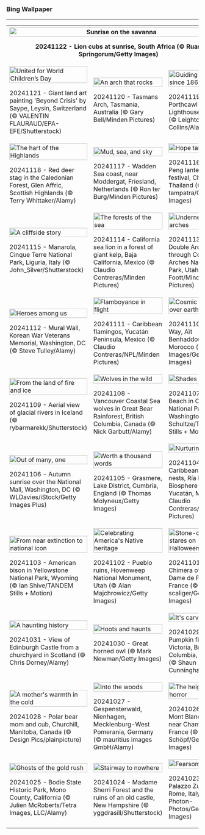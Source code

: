 <h3>
 Bing Wallpaper
</h3>
<hr/>
<table>
<tr>
<th colspan="3">
<img alt="Sunrise on the savanna" src="https://www.bing.com/th?id=OHR.LionCubs_EN-US4742616367_UHD.jpg&amp;rf=LaDigue_UHD.jpg&amp;pid=hp&amp;w=3840&amp;h=2160&amp;rs=1&amp;c=4" width="100%"/><p>20241122 - Lion cubs at sunrise, South Africa (© Ruan Springorum/Getty Images)</p></th>
</tr>
<tr>
<td><img alt="United for World Children’s Day" src="https://www.bing.com/th?id=OHR.BeyondSaype_EN-US4398054405_UHD.jpg&amp;rf=LaDigue_UHD.jpg&amp;pid=hp&amp;w=3840&amp;h=2160&amp;rs=1&amp;c=4" width="100%"/><p>20241121 - Giant land art painting 'Beyond Crisis' by Saype, Leysin, Switzerland (© VALENTIN FLAURAUD/EPA-EFE/Shutterstock)</p></td>
<td><img alt="An arch that rocks" src="https://www.bing.com/th?id=OHR.TasmansArch_EN-US4274981499_UHD.jpg&amp;rf=LaDigue_UHD.jpg&amp;pid=hp&amp;w=3840&amp;h=2160&amp;rs=1&amp;c=4" width="100%"/><p>20241120 - Tasmans Arch, Tasmania, Australia (© Gary Bell/Minden Pictures)</p></td>
<td><img alt="Guiding the way since 1860" src="https://www.bing.com/th?id=OHR.PorthcawlLighthouse_EN-US4147042402_UHD.jpg&amp;rf=LaDigue_UHD.jpg&amp;pid=hp&amp;w=3840&amp;h=2160&amp;rs=1&amp;c=4" width="100%"/><p>20241119 - Porthcawl Lighthouse, Wales (© Leighton Collins/Alamy)</p></td>
</tr>
<tr>
<td><img alt="The hart of the Highlands" src="https://www.bing.com/th?id=OHR.RedStag_EN-US3910525623_UHD.jpg&amp;rf=LaDigue_UHD.jpg&amp;pid=hp&amp;w=3840&amp;h=2160&amp;rs=1&amp;c=4" width="100%"/><p>20241118 - Red deer stag in the Caledonian Forest, Glen Affric, Scottish Highlands (© Terry Whittaker/Alamy)</p></td>
<td><img alt="Mud, sea, and sky" src="https://www.bing.com/th?id=OHR.FrieslandNetherlands_EN-US3770890281_UHD.jpg&amp;rf=LaDigue_UHD.jpg&amp;pid=hp&amp;w=3840&amp;h=2160&amp;rs=1&amp;c=4" width="100%"/><p>20241117 - Wadden Sea coast, near Moddergat, Friesland, Netherlands (© Ron ter Burg/Minden Pictures)</p></td>
<td><img alt="Hope takes flight" src="https://www.bing.com/th?id=OHR.YiPengLanterns_EN-US2889801198_UHD.jpg&amp;rf=LaDigue_UHD.jpg&amp;pid=hp&amp;w=3840&amp;h=2160&amp;rs=1&amp;c=4" width="100%"/><p>20241116 - Yi Peng lantern festival, Chiang Mai, Thailand (© tampatra/Getty Images)</p></td>
</tr>
<tr>
<td><img alt="A cliffside story" src="https://www.bing.com/th?id=OHR.ManarolaItaly_EN-US4826543395_UHD.jpg&amp;rf=LaDigue_UHD.jpg&amp;pid=hp&amp;w=3840&amp;h=2160&amp;rs=1&amp;c=4" width="100%"/><p>20241115 - Manarola, Cinque Terre National Park, Liguria, Italy (© John_Silver/Shutterstock)</p></td>
<td><img alt="The forests of the sea" src="https://www.bing.com/th?id=OHR.KelpForest_EN-US4745308334_UHD.jpg&amp;rf=LaDigue_UHD.jpg&amp;pid=hp&amp;w=3840&amp;h=2160&amp;rs=1&amp;c=4" width="100%"/><p>20241114 - California sea lion in a forest of giant kelp, Baja California, Mexico (© Claudio Contreras/Minden Pictures)</p></td>
<td><img alt="Underneath the arches" src="https://www.bing.com/th?id=OHR.CoveArch_EN-US4653050772_UHD.jpg&amp;rf=LaDigue_UHD.jpg&amp;pid=hp&amp;w=3840&amp;h=2160&amp;rs=1&amp;c=4" width="100%"/><p>20241113 - Double Arch seen through Cove Arch, Arches National Park, Utah (© Jeff Foott/Minden Pictures)</p></td>
</tr>
<tr>
<td><img alt="Heroes among us" src="https://www.bing.com/th?id=OHR.VeteranReflections_EN-US4567357121_UHD.jpg&amp;rf=LaDigue_UHD.jpg&amp;pid=hp&amp;w=3840&amp;h=2160&amp;rs=1&amp;c=4" width="100%"/><p>20241112 - Mural Wall, Korean War Veterans Memorial, Washington, DC (© Steve Tulley/Alamy)</p></td>
<td><img alt="Flamboyance in flight" src="https://www.bing.com/th?id=OHR.YucatanFlamingos_EN-US4470232432_UHD.jpg&amp;rf=LaDigue_UHD.jpg&amp;pid=hp&amp;w=3840&amp;h=2160&amp;rs=1&amp;c=4" width="100%"/><p>20241111 - Caribbean flamingos, Yucatán Peninsula, Mexico (© Claudio Contreras/NPL/Minden Pictures)</p></td>
<td><img alt="Cosmic views over earthly hues" src="https://www.bing.com/th?id=OHR.MoroccoMilkyWay_EN-US4411505209_UHD.jpg&amp;rf=LaDigue_UHD.jpg&amp;pid=hp&amp;w=3840&amp;h=2160&amp;rs=1&amp;c=4" width="100%"/><p>20241110 - Milky Way, Aït Benhaddou, Morocco (© Cavan Images/Getty Images)</p></td>
</tr>
<tr><td><img alt="From the land of fire and ice" src="https://www.bing.com/th?id=OHR.GlacialRivers_EN-US4356459123_UHD.jpg&amp;rf=LaDigue_UHD.jpg&amp;pid=hp&amp;w=3840&amp;h=2160&amp;rs=1&amp;c=4" width="100%"/><p>20241109 - Aerial view of glacial rivers in Iceland (© rybarmarekk/Shutterstock)</p></td><td><img alt="Wolves in the wild" src="https://www.bing.com/th?id=OHR.CanadaWolves_EN-US4285635290_UHD.jpg&amp;rf=LaDigue_UHD.jpg&amp;pid=hp&amp;w=3840&amp;h=2160&amp;rs=1&amp;c=4" width="100%"/><p>20241108 - Vancouver Coastal Sea wolves in Great Bear Rainforest, British Columbia, Canada (© Nick Garbutt/Alamy)</p></td><td><img alt="Shades of sunset" src="https://www.bing.com/th?id=OHR.ShiShiBeach_EN-US4231457607_UHD.jpg&amp;rf=LaDigue_UHD.jpg&amp;pid=hp&amp;w=3840&amp;h=2160&amp;rs=1&amp;c=4" width="100%"/><p>20241107 - Shi Shi Beach in Olympic National Park, Washington (© T.M. Schultze/TANDEM Stills + Motion)</p></td></tr><tr><td><img alt="Out of many, one" src="https://www.bing.com/th?id=OHR.DCSunrise_EN-US2459275186_UHD.jpg&amp;rf=LaDigue_UHD.jpg&amp;pid=hp&amp;w=3840&amp;h=2160&amp;rs=1&amp;c=4" width="100%"/><p>20241106 - Autumn sunrise over the National Mall, Washington, DC (© WLDavies/iStock/Getty Images Plus)</p></td><td><img alt="Worth a thousand words" src="https://www.bing.com/th?id=OHR.CumbriaAutumn_EN-US4102686749_UHD.jpg&amp;rf=LaDigue_UHD.jpg&amp;pid=hp&amp;w=3840&amp;h=2160&amp;rs=1&amp;c=4" width="100%"/><p>20241105 - Grasmere, Lake District, Cumbria, England (© Thomas Molyneux/Getty Images)</p></td><td><img alt="Nurturing nature" src="https://www.bing.com/th?id=OHR.YucatanBiosphere_EN-US4019968428_UHD.jpg&amp;rf=LaDigue_UHD.jpg&amp;pid=hp&amp;w=3840&amp;h=2160&amp;rs=1&amp;c=4" width="100%"/><p>20241104 - Caribbean flamingo nests, Ría Lagartos Biosphere Reserve, Yucatán, Mexico (© Claudio Contreras/Minden Pictures)</p></td></tr><tr><td><img alt="From near extinction to national icon" src="https://www.bing.com/th?id=OHR.BisonYellowstone_EN-US4259322652_UHD.jpg&amp;rf=LaDigue_UHD.jpg&amp;pid=hp&amp;w=3840&amp;h=2160&amp;rs=1&amp;c=4" width="100%"/><p>20241103 - American bison in Yellowstone National Park, Wyoming (© Ian Shive/TANDEM Stills + Motion)</p></td><td><img alt="Celebrating America's Native heritage" src="https://www.bing.com/th?id=OHR.HovenweepRuins_EN-US3883549583_UHD.jpg&amp;rf=LaDigue_UHD.jpg&amp;pid=hp&amp;w=3840&amp;h=2160&amp;rs=1&amp;c=4" width="100%"/><p>20241102 - Pueblo ruins, Hovenweep National Monument, Utah (© Alan Majchrowicz/Getty Images)</p></td><td><img alt="Stone-cold stares on Halloween" src="https://www.bing.com/th?id=OHR.GargoyleParis_EN-US4049828558_UHD.jpg&amp;rf=LaDigue_UHD.jpg&amp;pid=hp&amp;w=3840&amp;h=2160&amp;rs=1&amp;c=4" width="100%"/><p>20241101 - Chimera of Notre-Dame de Paris, France (© scaliger/Getty Images)</p></td></tr><tr><td><img alt="A haunting history" src="https://www.bing.com/th?id=OHR.HauntedEdinburgh_EN-US3906244993_UHD.jpg&amp;rf=LaDigue_UHD.jpg&amp;pid=hp&amp;w=3840&amp;h=2160&amp;rs=1&amp;c=4" width="100%"/><p>20241031 - View of Edinburgh Castle from a churchyard in Scotland (© Chris Dorney/Alamy)</p></td><td><img alt="Hoots and haunts" src="https://www.bing.com/th?id=OHR.GreatOwl_EN-US3778222109_UHD.jpg&amp;rf=LaDigue_UHD.jpg&amp;pid=hp&amp;w=3840&amp;h=2160&amp;rs=1&amp;c=4" width="100%"/><p>20241030 - Great horned owl (© Mark Newman/Getty Images)</p></td><td><img alt="It's carving time" src="https://www.bing.com/th?id=OHR.PumpkinMist_EN-US3686565863_UHD.jpg&amp;rf=LaDigue_UHD.jpg&amp;pid=hp&amp;w=3840&amp;h=2160&amp;rs=1&amp;c=4" width="100%"/><p>20241029 - Pumpkin field, Victoria, British Columbia, Canada (© Shaun Cunningham/Alamy)</p></td></tr><tr><td><img alt="A mother's warmth in the cold" src="https://www.bing.com/th?id=OHR.PolarBearHug_EN-US3461212514_UHD.jpg&amp;rf=LaDigue_UHD.jpg&amp;pid=hp&amp;w=3840&amp;h=2160&amp;rs=1&amp;c=4" width="100%"/><p>20241028 - Polar bear mom and cub, Churchill, Manitoba, Canada (© Design Pics/plainpicture)</p></td><td><img alt="Into the woods" src="https://www.bing.com/th?id=OHR.GhostForest_EN-US3389955484_UHD.jpg&amp;rf=LaDigue_UHD.jpg&amp;pid=hp&amp;w=3840&amp;h=2160&amp;rs=1&amp;c=4" width="100%"/><p>20241027 - Gespensterwald, Nienhagen, Mecklenburg-West Pomerania, Germany (© mauritius images GmbH/Alamy)</p></td><td><img alt="The heights of horror" src="https://www.bing.com/th?id=OHR.MontBlancMassif_EN-US3284638409_UHD.jpg&amp;rf=LaDigue_UHD.jpg&amp;pid=hp&amp;w=3840&amp;h=2160&amp;rs=1&amp;c=4" width="100%"/><p>20241026 - The Mont Blanc massif, near Chamonix, France (© Simon Schöpf/Getty Images)</p></td></tr><tr><td><img alt="Ghosts of the gold rush" src="https://www.bing.com/th?id=OHR.BodieCalifornia_EN-US3185568116_UHD.jpg&amp;rf=LaDigue_UHD.jpg&amp;pid=hp&amp;w=3840&amp;h=2160&amp;rs=1&amp;c=4" width="100%"/><p>20241025 - Bodie State Historic Park, Mono County, California (© Julien McRoberts/Tetra Images, LLC/Alamy)</p></td><td><img alt="Stairway to nowhere" src="https://www.bing.com/th?id=OHR.MadameSherriCastle_EN-US3066456106_UHD.jpg&amp;rf=LaDigue_UHD.jpg&amp;pid=hp&amp;w=3840&amp;h=2160&amp;rs=1&amp;c=4" width="100%"/><p>20241024 - Madame Sherri Forest and the ruins of an old castle, New Hampshire (© yggdrasill/Shutterstock)</p></td><td><img alt="Fearsome façade" src="https://www.bing.com/th?id=OHR.MonsterDoor_EN-US2973387472_UHD.jpg&amp;rf=LaDigue_UHD.jpg&amp;pid=hp&amp;w=3840&amp;h=2160&amp;rs=1&amp;c=4" width="100%"/><p>20241023 - Palazzo Zuccari, Rome, Italy (© Photon-Photos/Getty Images)</p></td></tr></table>
